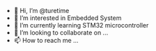 - 👋 Hi, I’m @turetime
- 👀 I’m interested in Embedded System
- 🌱 I’m currently learning STM32 microcontroller
- 💞️ I’m looking to collaborate on ...
- 📫 How to reach me ...

<!---
turetime/turetime is a ✨ special ✨ repository because its `README.md` (this file) appears on your GitHub profile.
You can click the Preview link to take a look at your changes.
--->
